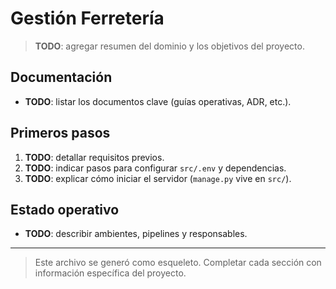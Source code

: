# Gestión Ferretería

> **TODO**: agregar resumen del dominio y los objetivos del proyecto.

## Documentación

- **TODO**: listar los documentos clave (guías operativas, ADR, etc.).

## Primeros pasos

1. **TODO**: detallar requisitos previos.
2. **TODO**: indicar pasos para configurar `src/.env` y dependencias.
3. **TODO**: explicar cómo iniciar el servidor (`manage.py` vive en `src/`).

## Estado operativo

- **TODO**: describir ambientes, pipelines y responsables.

---

> Este archivo se generó como esqueleto. Completar cada sección con información específica del proyecto.
